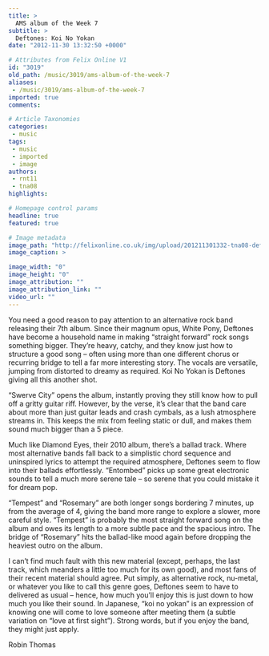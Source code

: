 ```yaml
---
title: >
  AMS album of the Week 7
subtitle: >
  Deftones: Koi No Yokan
date: "2012-11-30 13:32:50 +0000"

# Attributes from Felix Online V1
id: "3019"
old_path: /music/3019/ams-album-of-the-week-7
aliases:
 - /music/3019/ams-album-of-the-week-7
imported: true
comments:

# Article Taxonomies
categories:
 - music
tags:
 - music
 - imported
 - image
authors:
 - rnt11
 - tna08
highlights:

# Homepage control params
headline: true
featured: true

# Image metadata
image_path: "http://felixonline.co.uk/img/upload/201211301332-tna08-deftones-koi-no-yokan.jpg"
image_caption: >

image_width: "0"
image_height: "0"
image_attribution: ""
image_attribution_link: ""
video_url: ""
---
```


You need a good reason to pay attention to an alternative rock band releasing their 7th album. Since their magnum opus, White Pony, Deftones have become a household name in making “straight forward” rock songs something bigger. They’re heavy, catchy, and they know just how to structure a good song – often using more than one different chorus or recurring bridge to tell a far more interesting story. The vocals are versatile, jumping from distorted to dreamy as required. Koi No Yokan is Deftones giving all this another shot.

“Swerve City” opens the album, instantly proving they still know how to pull off a gritty guitar riff. However, by the verse, it’s clear that the band care about more than just guitar leads and crash cymbals, as a lush atmosphere streams in. This keeps the mix from feeling static or dull, and makes them sound much bigger than a 5 piece.

Much like Diamond Eyes, their 2010 album, there’s a ballad track. Where most alternative bands fall back to a simplistic chord sequence and uninspired lyrics to attempt the required atmosphere, Deftones seem to flow into their ballads effortlessly. “Entombed” picks up some great electronic sounds to tell a much more serene tale – so serene that you could mistake it for dream pop.

“Tempest” and “Rosemary” are both longer songs bordering 7 minutes, up from the average of 4, giving the band more range to explore a slower, more careful style. “Tempest” is probably the most straight forward song on the album and owes its length to a more subtle pace and the spacious intro. The bridge of “Rosemary” hits the ballad-like mood again before dropping the heaviest outro on the album.

I can’t find much fault with this new material (except, perhaps, the last track, which meanders a little too much for its own good), and most fans of their recent material should agree. Put simply, as alternative rock, nu-metal, or whatever you like to call this genre goes, Deftones seem to have to delivered as usual – hence, how much you’ll enjoy this is just down to how much you like their sound. In Japanese, “koi no yokan” is an expression of knowing one will come to love someone after meeting them (a subtle variation on “love at first sight”). Strong words, but if you enjoy the band, they might just apply.

Robin Thomas
